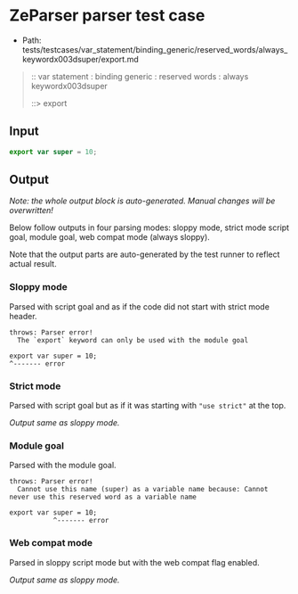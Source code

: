 # ZeParser parser test case

- Path: tests/testcases/var_statement/binding_generic/reserved_words/always_keywordx003dsuper/export.md

> :: var statement : binding generic : reserved words : always keywordx003dsuper
>
> ::> export

## Input

`````js
export var super = 10;
`````

## Output

_Note: the whole output block is auto-generated. Manual changes will be overwritten!_

Below follow outputs in four parsing modes: sloppy mode, strict mode script goal, module goal, web compat mode (always sloppy).

Note that the output parts are auto-generated by the test runner to reflect actual result.

### Sloppy mode

Parsed with script goal and as if the code did not start with strict mode header.

`````
throws: Parser error!
  The `export` keyword can only be used with the module goal

export var super = 10;
^------- error
`````

### Strict mode

Parsed with script goal but as if it was starting with `"use strict"` at the top.

_Output same as sloppy mode._

### Module goal

Parsed with the module goal.

`````
throws: Parser error!
  Cannot use this name (super) as a variable name because: Cannot never use this reserved word as a variable name

export var super = 10;
           ^------- error
`````


### Web compat mode

Parsed in sloppy script mode but with the web compat flag enabled.

_Output same as sloppy mode._
